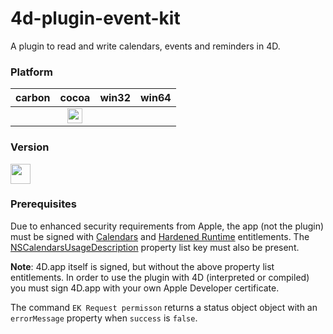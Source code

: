 4d-plugin-event-kit
===================

A plugin to read and write calendars, events and reminders in 4D.

### Platform

| carbon | cocoa | win32 | win64 |
|:------:|:-----:|:---------:|:---------:|
| |<img src="https://cloud.githubusercontent.com/assets/1725068/22371562/1b091f0a-e4db-11e6-8458-8653954a7cce.png" width="24" height="24" /> | |

### Version

<img src="https://user-images.githubusercontent.com/1725068/41266195-ddf767b2-6e30-11e8-9d6b-2adf6a9f57a5.png" width="32" height="32" />

### Prerequisites

Due to enhanced security requirements from Apple, the app (not the plugin) must be signed with [Calendars](https://developer.apple.com/documentation/bundleresources/entitlements/com_apple_security_personal-information_calendars?language=objc) and [Hardened Runtime](https://developer.apple.com/documentation/bundleresources/entitlements?language=objc) entitlements. The [NSCalendarsUsageDescription](https://developer.apple.com/documentation/bundleresources/information_property_list/nscalendarsusagedescription?language=objc) property list key must also be present.

**Note**: 4D.app itself is signed, but without the above property list entitlements. In order to use the plugin with 4D (interpreted or compiled) you must sign 4D.app with your own Apple Developer certificate.

The command ``EK Request permisson`` returns a status object object with an ``errorMessage`` property when ``success`` is ``false``.
